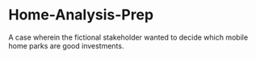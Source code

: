 # Home-Analysis-Prep
A case wherein the fictional stakeholder wanted to decide which mobile home parks are good investments.
